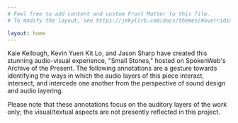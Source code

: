 ```yaml
---
# Feel free to add content and custom Front Matter to this file.
# To modify the layout, see https://jekyllrb.com/docs/themes/#overriding-theme-defaults

layout: home
---
```

<p>Kaie Kellough, Kevin Yuen Kit Lo, and Jason Sharp have created this stunning audio-visual experience, "Small Stones," hosted on SpokenWeb's Archive of the Present. The following annotations are a gesture towards identifying the ways in which the audio layers of this piece interact, intersect, and intercede one another from the perspective of sound design and audio layering.</p>
 
 <p>Please note that these annotations focus on the auditory layers of the work only; the visual/textual aspects are not presently reflected in this project.</p>
